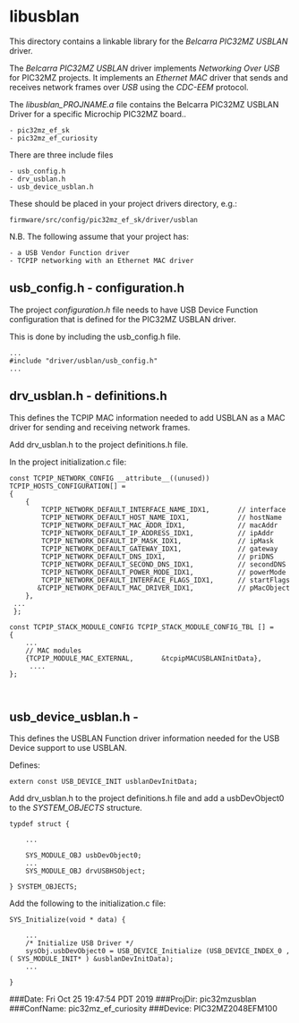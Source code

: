 # libusblan

This directory contains a linkable library for the *Belcarra PIC32MZ USBLAN* driver.

The *Belcarra PIC32MZ USBLAN* driver implements *Networking Over USB* for PIC32MZ projects. It implements an 
*Ethernet MAC* driver that sends and receives network frames over *USB* using the *CDC-EEM* protocol.

The *libusblan_PROJNAME.a* file contains the Belcarra PIC32MZ USBLAN Driver for a specific Microchip PIC32MZ board..

    - pic32mz_ef_sk
    - pic32mz_ef_curiosity

There are three include files

    - usb_config.h
    - drv_usblan.h
    - usb_device_usblan.h

These should be placed in your project drivers directory, e.g.:


    firmware/src/config/pic32mz_ef_sk/driver/usblan


N.B. The following assume that your project has:
    
    - a USB Vendor Function driver 
    - TCPIP networking with an Ethernet MAC driver 


## usb_config.h - configuration.h 

The project *configuration.h* file needs to have USB Device Function configuration that is defined for the PIC32MZ USBLAN driver.

This is done by including the usb_config.h file.

```
...
#include "driver/usblan/usb_config.h"
...
```


## drv_usblan.h - definitions.h 

This defines the TCPIP MAC information needed to add USBLAN as a MAC driver for sending and receiving network frames.

Add drv_usblan.h to the project definitions.h file.

In the project initialization.c file:

```
const TCPIP_NETWORK_CONFIG __attribute__((unused))  TCPIP_HOSTS_CONFIGURATION[] =
{
    {
        TCPIP_NETWORK_DEFAULT_INTERFACE_NAME_IDX1,       // interface
        TCPIP_NETWORK_DEFAULT_HOST_NAME_IDX1,            // hostName
        TCPIP_NETWORK_DEFAULT_MAC_ADDR_IDX1,             // macAddr
        TCPIP_NETWORK_DEFAULT_IP_ADDRESS_IDX1,           // ipAddr
        TCPIP_NETWORK_DEFAULT_IP_MASK_IDX1,              // ipMask
        TCPIP_NETWORK_DEFAULT_GATEWAY_IDX1,              // gateway
        TCPIP_NETWORK_DEFAULT_DNS_IDX1,                  // priDNS
        TCPIP_NETWORK_DEFAULT_SECOND_DNS_IDX1,           // secondDNS
        TCPIP_NETWORK_DEFAULT_POWER_MODE_IDX1,           // powerMode
        TCPIP_NETWORK_DEFAULT_INTERFACE_FLAGS_IDX1,      // startFlags
       &TCPIP_NETWORK_DEFAULT_MAC_DRIVER_IDX1,           // pMacObject
    },
 ...
 };

const TCPIP_STACK_MODULE_CONFIG TCPIP_STACK_MODULE_CONFIG_TBL [] =
{
    ...
    // MAC modules
    {TCPIP_MODULE_MAC_EXTERNAL,       &tcpipMACUSBLANInitData},
     ....
};



```



## usb_device_usblan.h - 

This defines the USBLAN Function driver information needed for the USB Device support to use USBLAN.

Defines:

```
extern const USB_DEVICE_INIT usblanDevInitData;
```


Add drv_usblan.h to the project definitions.h file and add a usbDevObject0 to the *SYSTEM_OBJECTS* structure.

```
typdef struct {

    ...

    SYS_MODULE_OBJ usbDevObject0;
    ...
    SYS_MODULE_OBJ drvUSBHSObject;

} SYSTEM_OBJECTS;
```

Add the following to the initialization.c file:

```
SYS_Initialize(void * data) {

    ...
    /* Initialize USB Driver */
    sysObj.usbDevObject0 = USB_DEVICE_Initialize (USB_DEVICE_INDEX_0 , ( SYS_MODULE_INIT* ) &usblanDevInitData);
    ...

}
```






###Date: Fri Oct 25 19:47:54 PDT 2019
###ProjDir: pic32mzusblan
###ConfName: pic32mz_ef_curiosity
###Device: PIC32MZ2048EFM100

